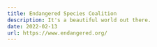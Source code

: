 ```yaml
---
title: Endangered Species Coalition
description: It's a beautiful world out there.
date: 2022-02-13
url: https://www.endangered.org/
---
```

